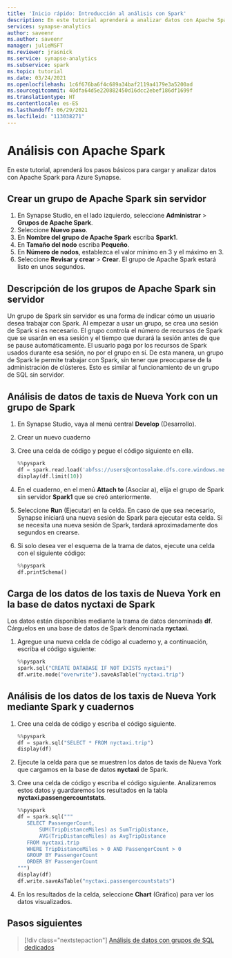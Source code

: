 ```yaml
---
title: 'Inicio rápido: Introducción al análisis con Spark'
description: En este tutorial aprenderá a analizar datos con Apache Spark.
services: synapse-analytics
author: saveenr
ms.author: saveenr
manager: julieMSFT
ms.reviewer: jrasnick
ms.service: synapse-analytics
ms.subservice: spark
ms.topic: tutorial
ms.date: 03/24/2021
ms.openlocfilehash: 1c6f676ba6f4c689a34baf2119a4179e3a5200ad
ms.sourcegitcommit: 40dfa64d5e220882450d16dcc2ebef186df1699f
ms.translationtype: HT
ms.contentlocale: es-ES
ms.lasthandoff: 06/29/2021
ms.locfileid: "113038271"
---
```

# <a name="analyze-with-apache-spark"></a>Análisis con Apache Spark

En este tutorial, aprenderá los pasos básicos para cargar y analizar datos con Apache Spark para Azure Synapse.

## <a name="create-a-serverless-apache-spark-pool"></a>Crear un grupo de Apache Spark sin servidor

1. En Synapse Studio, en el lado izquierdo, seleccione **Administrar** > **Grupos de Apache Spark**.
1. Seleccione **Nuevo paso**. 
1. En **Nombre del grupo de Apache Spark** escriba **Spark1**.
1. En **Tamaño del nodo** escriba **Pequeño**.
1. En **Número de nodos**, establezca el valor mínimo en 3 y el máximo en 3.
1. Seleccione **Revisar y crear** > **Crear**. El grupo de Apache Spark estará listo en unos segundos.

## <a name="understanding-serverless-apache-spark-pools"></a>Descripción de los grupos de Apache Spark sin servidor

Un grupo de Spark sin servidor es una forma de indicar cómo un usuario desea trabajar con Spark. Al empezar a usar un grupo, se crea una sesión de Spark si es necesario. El grupo controla el número de recursos de Spark que se usarán en esa sesión y el tiempo que durará la sesión antes de que se pause automáticamente. El usuario paga por los recursos de Spark usados durante esa sesión, no por el grupo en sí. De esta manera, un grupo de Spark le permite trabajar con Spark, sin tener que preocuparse de la administración de clústeres. Esto es similar al funcionamiento de un grupo de SQL sin servidor.

## <a name="analyze-nyc-taxi-data-with-a-spark-pool"></a>Análisis de datos de taxis de Nueva York con un grupo de Spark

1. En Synapse Studio, vaya al menú central **Develop** (Desarrollo).
2. Crear un nuevo cuaderno
3. Cree una celda de código y pegue el código siguiente en ella.
    ```py
    %%pyspark
    df = spark.read.load('abfss://users@contosolake.dfs.core.windows.net/NYCTripSmall.parquet', format='parquet')
    display(df.limit(10))
    ```
1. En el cuaderno, en el menú **Attach to** (Asociar a), elija el grupo de Spark sin servidor **Spark1** que se creó anteriormente.
1. Seleccione **Run** (Ejecutar) en la celda. En caso de que sea necesario, Synapse iniciará una nueva sesión de Spark para ejecutar esta celda. Si se necesita una nueva sesión de Spark, tardará aproximadamente dos segundos en crearse. 
1. Si solo desea ver el esquema de la trama de datos, ejecute una celda con el siguiente código:

    ```py
    %%pyspark
    df.printSchema()
    ```

## <a name="load-the-nyc-taxi-data-into-the-spark-nyctaxi-database"></a>Carga de los datos de los taxis de Nueva York en la base de datos nyctaxi de Spark

Los datos están disponibles mediante la trama de datos denominada **df**. Cárguelos en una base de datos de Spark denominada **nyctaxi**.

1. Agregue una nueva celda de código al cuaderno y, a continuación, escriba el código siguiente:

    ```py
    %%pyspark
    spark.sql("CREATE DATABASE IF NOT EXISTS nyctaxi")
    df.write.mode("overwrite").saveAsTable("nyctaxi.trip")
    ```
## <a name="analyze-the-nyc-taxi-data-using-spark-and-notebooks"></a>Análisis de los datos de los taxis de Nueva York mediante Spark y cuadernos

1. Cree una celda de código y escriba el código siguiente. 

   ```py
   %%pyspark
   df = spark.sql("SELECT * FROM nyctaxi.trip") 
   display(df)
   ```

1. Ejecute la celda para que se muestren los datos de taxis de Nueva York que cargamos en la base de datos **nyctaxi** de Spark.
1. Cree una celda de código y escriba el código siguiente. Analizaremos estos datos y guardaremos los resultados en la tabla **nyctaxi.passengercountstats**.

   ```py
   %%pyspark
   df = spark.sql("""
      SELECT PassengerCount,
          SUM(TripDistanceMiles) as SumTripDistance,
          AVG(TripDistanceMiles) as AvgTripDistance
      FROM nyctaxi.trip
      WHERE TripDistanceMiles > 0 AND PassengerCount > 0
      GROUP BY PassengerCount
      ORDER BY PassengerCount
   """) 
   display(df)
   df.write.saveAsTable("nyctaxi.passengercountstats")
   ```

1. En los resultados de la celda, seleccione **Chart** (Gráfico) para ver los datos visualizados.


## <a name="next-steps"></a>Pasos siguientes

> [!div class="nextstepaction"]
> [Análisis de datos con grupos de SQL dedicados](get-started-analyze-sql-pool.md)
